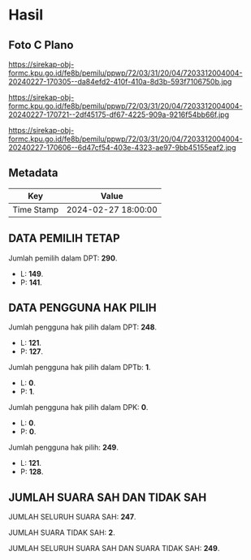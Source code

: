 # Hasil

## Foto C Plano

https://sirekap-obj-formc.kpu.go.id/fe8b/pemilu/ppwp/72/03/31/20/04/7203312004004-20240227-170305--da84efd2-410f-410a-8d3b-593f7106750b.jpg

https://sirekap-obj-formc.kpu.go.id/fe8b/pemilu/ppwp/72/03/31/20/04/7203312004004-20240227-170721--2df45175-df67-4225-909a-9216f54bb66f.jpg

https://sirekap-obj-formc.kpu.go.id/fe8b/pemilu/ppwp/72/03/31/20/04/7203312004004-20240227-170606--6d47cf54-403e-4323-ae97-9bb45155eaf2.jpg


## Metadata

| Key        | Value               |
| ---------- | ------------------- |
| Time Stamp | 2024-02-27 18:00:00 |


## DATA PEMILIH TETAP

Jumlah pemilih dalam DPT: **290**.
 * L: **149**.
 * P: **141**.

## DATA PENGGUNA HAK PILIH

Jumlah pengguna hak pilih dalam DPT: **248**.
 * L: **121**.
 * P: **127**.

Jumlah pengguna hak pilih dalam DPTb: **1**.
 * L: **0**.
 * P: **1**.

Jumlah pengguna hak pilih dalam DPK: **0**.
 * L: **0**.
 * P: **0**.

Jumlah pengguna hak pilih: **249**.
 * L: **121**.
 * P: **128**.

## JUMLAH SUARA SAH DAN TIDAK SAH

JUMLAH SELURUH SUARA SAH: **247**.

JUMLAH SUARA TIDAK SAH: **2**.

JUMLAH SELURUH SUARA SAH DAN SUARA TIDAK SAH: **249**.


